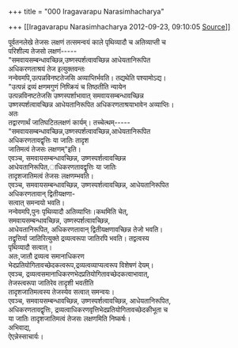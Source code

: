 +++
title = "000 Iragavarapu Narasimhacharya"

+++
[[Iragavarapu Narasimhacharya	2012-09-23, 09:10:05 [Source](https://groups.google.com/g/bvparishat/c/W9KmiEf4O3w)]]



पूर्वतनलेखे तेजसः लक्षणं तत्समन्वयं काले पृथिव्यादौ च अतिव्याप्ती च  
परिशील्य तेजसो लक्षणं-----  
"समवायसम्बन्धावच्छिन्न,उष्णस्पर्शत्वावच्छिन्न आधेयतानिरूपित  
अधिकरणताश्रयं तेज इत्युक्तवन्तः  
नन्वेवमपि,उत्पन्नविनष्टतेजसि अव्याप्तिर्भवति। तद्यथेति पश्यामोऽद्य।  
"उत्पन्नं द्रव्यं क्षणमगुणं निष्क्रियं च तिष्ठतीति न्यायेन  
उत्पन्नविनष्टतेजसि उष्णस्पर्शाभावात् समवायसम्बन्धावच्छिन्न  
उष्णस्पर्शत्वावच्छिन्न आधेयतानिरूपित अधिकरणताश्रयाभावेन अव्याप्तिः।  
अतः  
तद्वारणार्थं जातिघटितलक्षणं कार्यम्। तच्चेत्थम्-----  
"समवायसम्बन्धावच्छिन्न,उष्णस्पर्शत्वावच्छिन्न,आधेयतानिरूपित  
अधिकरणतावद्वृत्तिः या जातिः तादृश  
जातिमत्वं तेजसः लक्षणम्"इति।  
एवञ्च, समवायसम्बन्धावच्छिन्न, उष्णस्पर्शत्वावच्छिन्न  
आधेयतानिरूपित,ाधिकरणतावद्वृत्तिः या जातिः  
तादृशजातिमत्वं तेजसः लक्षणम्भवति।  
एवञ्च, समवायसम्बन्धावच्छिन्न, उष्णस्पर्शत्वावच्छिन्न, आधेयतानिरूपित  
अधिकरणतावान् द्वितीयक्षणा-  
सत्वात् समन्वयो भवति।  
नन्वेवमपि,पुनः पृथिव्यादौ अतिव्याप्तिः।कथमिति चेत्,  
समवायसम्बन्धावच्छिन्न, उष्णस्पर्शत्वावच्छिन्न,  
आधेयतानिरूपित, अधिकरणतावान् द्वितीयक्षणावच्छिन्न तेजो भवति।  
तद्वृत्तिर्या जातिरित्युक्ते द्रव्यत्वरूपा जातिरपि भवति। तद्वत्वस्य  
पृथिव्यादौ सत्वात्।  
अतः,जातौ द्रव्यत्व समानाधिकरण  
भेदप्रतियोगितावच्छेदकत्वरूप,द्रव्यत्वव्याप्यत्वरूप विशेषणं देयम्।  
एवञ्च, द्रव्यत्वसमानाधिकरणभेदप्रतियोगितावच्छेदकत्वाभावात्,  
तेजस्त्वरूपा जातिरेव तादृशी भवतीति  
तादृशजातिमत्वस्य तेजस्येव सत्वात् समन्वयः।  
एवञ्च, समवायसम्बन्धावच्छिन्न, उष्णस्पर्शत्वावच्छिन्न, आधेयतानिरूपित,  
अधिकरणतावद्वृत्तिः, द्रव्यत्वाधिकरणवृत्तिभेदप्रतियोगितावच्छेदकीभूता च  
या जातिः तादृशजातिमत्वं तेजसः लक्षणमिति निष्कर्षः।  
अभिवाद्य,  
ऐएन्नेस्साचार्यः।  

